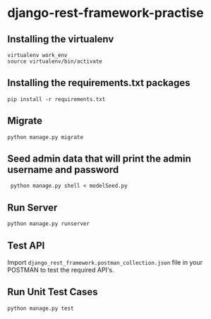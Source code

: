 # django-rest-framework-practise

## Installing the virtualenv

```
virtualenv work_env
source virtualenv/bin/activate
```

## Installing the requirements.txt packages

```
pip install -r requirements.txt
```

## Migrate

```
python manage.py migrate
```

## Seed admin data that will print the admin username and password
```
 python manage.py shell < modelSeed.py
```

## Run Server
```
python manage.py runserver
```

## Test API
  Import `django_rest_framework.postman_collection.json` file in your POSTMAN to test the required API's.

## Run Unit Test Cases
  ```
  python manage.py test
  ```



